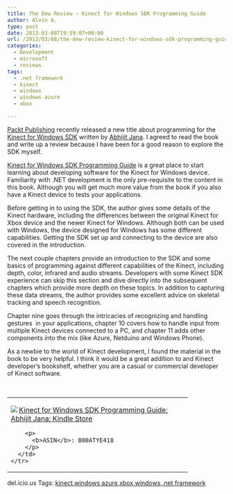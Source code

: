 ```yaml
---
title: The Dew Review – Kinect for Windows SDK Programming Guide
author: Alvin A.
type: post
date: 2013-03-08T19:59:07+00:00
url: /2013/03/08/the-dew-review-kinect-for-windows-sdk-programming-guide/
categories:
  - Development
  - microsoft
  - reviews
tags:
  - .net framework
  - kinect
  - windows
  - windows azure
  - xbox

---
```

<a href="http://www.packtpub.com/index" target="_blank">Packt Publishing</a> recently released a new title about programming for the <a href="http://www.microsoft.com/en-us/kinectforwindows/develop/overview.aspx" target="_blank">Kinect for Windows SDK</a> written by <a href="http://abhijitjana.net/" target="_blank">Abhijit Jana</a>. I agreed to read the book and write up a review because I have been for a good reason to explore the SDK myself.

<a href="http://www.packtpub.com/kinect-for-windows-software-development-kit-programming-guide/book" target="_blank">Kinect for Windows SDK Programming Guide</a> is a great place to start learning about developing software for the Kinect for Windows device. Familiarity with .NET development is the only pre-requisite to the content in this book. Although you will get much more value from the book if you also have a Kinect device to tests your applications.

Before getting in to using the SDK, the author gives some details of the Kinect hardware, including the differences between the original Kinect for Xbox device and the newer Kinect for Windows. Although both can be used with Windows, the device designed for Windows has some different capabilities. Getting the SDK set up and connecting to the device are also covered in the introduction.

The next couple chapters provide an introduction to the SDK and some basics of programming against different capabilities of the Kinect, including depth, color, infrared and audio streams. Developers with some Kinect SDK experience can skip this section and dive directly into the subsequent chapters which provide more depth on these topics. In addition to capturing these data streams, the author provides some excellent advice on skeletal tracking and speech recognition.

Chapter nine goes through the intricacies of recognizing and handling gestures&#160; in your applications, chapter 10 covers how to handle input from multiple Kinect devices connected to a PC, and chapter 11 adds other components into the mix (like Azure, Netduino and Windows Phone).

As a newbie to the world of Kinect development, I found the material in the book to be very helpful. I think it would be a great addition to and Kinect developer’s bookshelf, whether you are a casual or commercial developer of Kinect software.

&#160;

<div id="scid:7dc1bd33-94bd-46fd-a20b-0131235bcd47:5b79a443-c293-4ac4-a3f4-5e8962596a45" class="wlWriterEditableSmartContent" style="float: none; padding-bottom: 0px; padding-top: 0px; padding-left: 0px; margin: 0px; display: inline; padding-right: 0px">
  <table cellspacing="0" cellpadding="2" width="400" border="0" unselectable="on">
    <tr>
      <td valign="top" width="400">
        <p>
          <a title="Kinect for Windows SDK Programming Guide: Abhijit Jana: Kindle Store" href="http://www.amazon.com/exec/obidos/ASIN/B00ATYE418/alvinashcraft-20"><img data-recalc-dims="1" decoding="async" src="https://i0.wp.com/images.amazon.com/images/P/B00ATYE418.01.MZZZZZZZ.jpg?w=660" border="0" align="left" style="float:left" />Kinect for Windows SDK Programming Guide: Abhijit Jana: Kindle Store</a>
        </p>
        
        <p>
          <b>ASIN</b>: B00ATYE418
        </p>
      </td>
    </tr>
  </table>
</div>

<div id="scid:0767317B-992E-4b12-91E0-4F059A8CECA8:82bad1f4-4a23-4bbd-adda-7136462c8442" class="wlWriterEditableSmartContent" style="float: none; padding-bottom: 0px; padding-top: 0px; padding-left: 0px; margin: 0px; display: inline; padding-right: 0px">
  del.icio.us Tags: <a href="http://del.icio.us/popular/kinect" rel="tag">kinect</a>,<a href="http://del.icio.us/popular/windows+azure" rel="tag">windows azure</a>,<a href="http://del.icio.us/popular/xbox" rel="tag">xbox</a>,<a href="http://del.icio.us/popular/windows" rel="tag">windows</a>,<a href="http://del.icio.us/popular/.net+framework" rel="tag">.net framework</a>
</div>